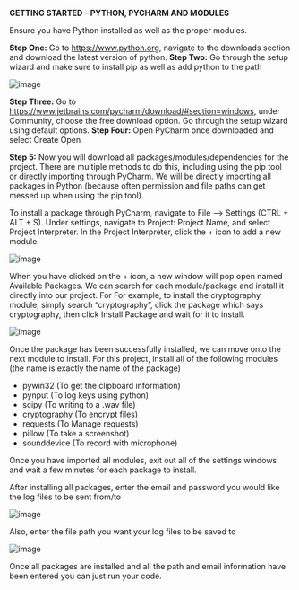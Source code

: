 
**GETTING STARTED – PYTHON, PYCHARM AND MODULES**

Ensure you have Python installed as well as the proper modules.

**Step One:** Go to https://www.python.org, navigate to the downloads section and download the latest version of python.
**Step Two:** Go through the setup wizard and make sure to install pip as well as add python to the path 

![image](https://user-images.githubusercontent.com/37224519/145714855-d524af9f-0454-4cc1-9c0e-1077e603e7ab.png)

**Step Three:** Go to https://www.jetbrains.com/pycharm/download/#section=windows, under Community, choose the free download option. Go through the setup wizard using default options.
**Step Four:** Open PyCharm once downloaded and select Create Open  

**Step 5:** Now you will download all packages/modules/dependencies for the project. There are multiple methods to do this, including using the pip tool or directly importing through PyCharm. We will be directly importing all packages in Python (because often permission and file paths can get messed up when using the pip tool).

To install a package through PyCharm, navigate to File --> Settings (CTRL + ALT + S).
Under settings, navigate to Project: Project Name, and select Project Interpreter.
In the Project Interpreter, click the + icon to add a new module.

![image](https://user-images.githubusercontent.com/37224519/145714956-da19592d-4d06-4aec-a073-5073705ae780.png)

When you have clicked on the + icon, a new window will pop open named Available Packages. We can search for each module/package and install it directly into our project. For
For example, to install the cryptography module, simply search “cryptography”, click the package which says cryptography, then click Install Package and wait for it to install.

![image](https://user-images.githubusercontent.com/37224519/145714987-82184fde-f998-4c7f-a874-e6ab44e4f6c5.png)

Once the package has been successfully installed, we can move onto the next module to install.
For this project, install all of the following modules (the name is exactly the name of the package)
- pywin32 (To get the clipboard information)
- pynput (To log keys using python)
- scipy (To writing to a .wav file) 
- cryptography (To encrypt files)
- requests (To Manage requests)
- pillow (To take a screenshot)
- sounddevice (To record with microphone)

Once you have imported all modules, exit out all of the settings windows and wait a few minutes for each package to install.

After installing all packages, enter the email and password you would like the log files to be sent from/to

![image](https://user-images.githubusercontent.com/37224519/145716512-89b037f8-8eeb-49cb-be1f-6e4b203d2862.png)

Also, enter the file path you want your log files to be saved to

![image](https://user-images.githubusercontent.com/37224519/145716638-dd5bea45-9ae2-4598-9cd7-e5b92069c1ec.png)

Once all packages are installed and all the path and email information have been entered you can just run your code.


